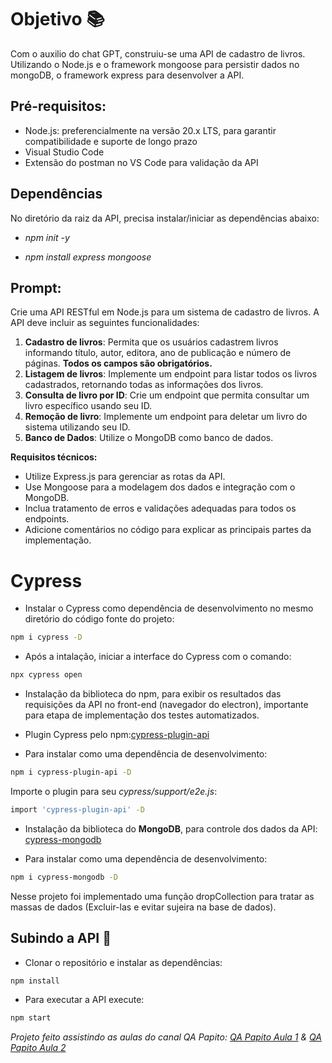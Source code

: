 # Objetivo 📚
Com o auxilio do chat GPT, construiu-se uma API de cadastro de livros. Utilizando o Node.js e o framework mongoose para persistir dados no mongoDB, o framework express para desenvolver a API.

## Pré-requisitos:

- Node.js: preferencialmente na versão 20.x LTS, para garantir compatibilidade e suporte de longo prazo 
- Visual Studio Code
- Extensão do postman no VS Code para validação da API

## Dependências

No diretório da raiz da API, precisa instalar/iniciar as dependências abaixo:
- *npm init -y*

- *npm install express mongoose*

## Prompt:

Crie uma API RESTful em Node.js para um sistema de cadastro de livros. A API deve incluir as seguintes funcionalidades:

1. **Cadastro de livros**: Permita que os usuários cadastrem livros informando título, autor, editora, ano de publicação e número de páginas. **Todos os campos são obrigatórios.**
2. **Listagem de livros**: Implemente um endpoint para listar todos os livros cadastrados, retornando todas as informações dos livros.
3. **Consulta de livro por ID**: Crie um endpoint que permita consultar um livro específico usando seu ID.
4. **Remoção de livro**: Implemente um endpoint para deletar um livro do sistema utilizando seu ID.
5. **Banco de Dados**: Utilize o MongoDB como banco de dados.

**Requisitos técnicos:**

- Utilize Express.js para gerenciar as rotas da API.
- Use Mongoose para a modelagem dos dados e integração com o MongoDB.
- Inclua tratamento de erros e validações adequadas para todos os endpoints.
- Adicione comentários no código para explicar as principais partes da implementação.

# Cypress

- Instalar o Cypress como dependência de desenvolvimento no mesmo diretório do código fonte do projeto: 

```bash
npm i cypress -D
```

- Após a intalação, iniciar a interface do Cypress com o comando: 

```bash
npx cypress open
```

- Instalação da biblioteca do npm, para exibir os resultados das requisições da API no front-end (navegador do electron), importante para etapa de implementação dos testes automatizados. 
- Plugin Cypress pelo npm:[cypress-plugin-api](https://www.npmjs.com/package/cypress-plugin-api) 

- Para instalar como uma dependência de desenvolvimento: 

```bash
npm i cypress-plugin-api -D
```

Importe o plugin para seu *cypress/support/e2e.js*: 

```bash
import 'cypress-plugin-api' -D
```


- Instalação da biblioteca do **MongoDB**, para controle dos dados da API: [cypress-mongodb](https://www.npmjs.com/package/cypress-mongodb) 

- Para instalar como uma dependência de desenvolvimento: 

```bash
npm i cypress-mongodb -D
```

Nesse projeto foi implementado uma função dropCollection para tratar as massas de dados (Excluir-las e evitar sujeira na base de dados).

## Subindo a API 🚀

- Clonar o repositório e instalar as dependências: 
 ```bash
npm install
```

- Para executar a API execute: 
 ```bash
npm start
```

*Projeto feito assistindo as aulas do canal QA Papito:  [QA Papito Aula 1](https://www.youtube.com/watch?v=FI65wNBKQkE&ab_channel=QAPapito) & [QA Papito Aula 2](https://www.youtube.com/watch?v=JyDQTO-DXMQ&ab_channel=QAPapito)*